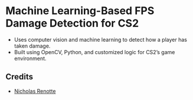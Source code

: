 # Machine Learning-Based FPS Damage Detection for CS2
- Uses computer vision and machine learning to detect how a player has taken damage.
- Built using OpenCV, Python, and customized logic for CS2’s game environment.

## Credits
- [Nicholas Renotte](https://www.youtube.com/watch?v=ZLIPkmmDJAc)

